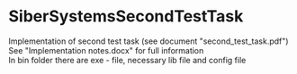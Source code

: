 # SiberSystemsSecondTestTask

Implementation of second test task (see document "second_test_task.pdf")  
See "Implementation notes.docx" for full information  
In bin folder there are exe - file, necessary lib file and config file  
